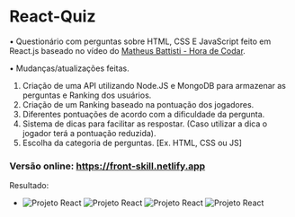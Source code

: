 # React-Quiz

• Questionário com perguntas sobre HTML, CSS E JavaScript feito em React.js baseado no vídeo do [Matheus Battisti - Hora de Codar](www.youtube.com/watch?v=HlkbeikH8cs).

• Mudanças/atualizações feitas.

1. Criação de uma API utilizando Node.JS e MongoDB para armazenar as perguntas e Ranking dos usuários.
2. Criação de um Ranking baseado na pontuação dos jogadores.
3. Diferentes pontuações de acordo com a dificuldade da pergunta.
4. Sistema de dicas para facilitar as respostar. (Caso utilizar a dica o jogador terá a pontuação reduzida).
5. Escolha da categoria de perguntas. [Ex. HTML, CSS ou JS]

### Versão online: https://front-skill.netlify.app

Resultado:

* ![Projeto React](https://cdn.discordapp.com/attachments/786006828466044931/1074514807019028540/home.png) ![Projeto React](https://cdn.discordapp.com/attachments/786006828466044931/1074514998644187157/question.png) ![Projeto React](https://cdn.discordapp.com/attachments/786006828466044931/1074518283308511303/gameOver.png)  ![Projeto React](https://cdn.discordapp.com/attachments/786006828466044931/1074515194463666286/quiz.png) 

  


